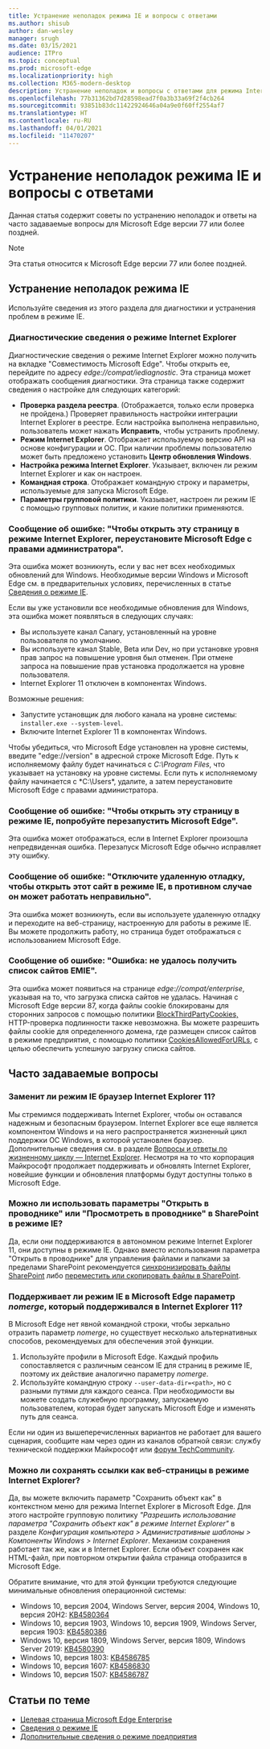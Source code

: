 ```yaml
---
title: Устранение неполадок режима IE и вопросы с ответами
ms.author: shisub
author: dan-wesley
manager: srugh
ms.date: 03/15/2021
audience: ITPro
ms.topic: conceptual
ms.prod: microsoft-edge
ms.localizationpriority: high
ms.collection: M365-modern-desktop
description: Устранение неполадок и вопросы с ответами для режима Internet Explorer в Microsoft Edge
ms.openlocfilehash: 77b31362bd7d28598ead7f0a3b33a69f2f4cb264
ms.sourcegitcommit: 93851b83dc11422924646a04a9e0f60ff2554af7
ms.translationtype: HT
ms.contentlocale: ru-RU
ms.lasthandoff: 04/01/2021
ms.locfileid: "11470207"
---
```

# <a name="ie-mode-troubleshooting-and-faq"></a>Устранение неполадок режима IE и вопросы с ответами

Данная статья содержит советы по устранению неполадок и ответы на часто задаваемые вопросы для Microsoft Edge версии 77 или более поздней.

> [!NOTE]
> Эта статья относится к Microsoft Edge версии 77 или более поздней.


## <a name="troubleshoot-ie-mode"></a>Устранение неполадок режима IE

Используйте сведения из этого раздела для диагностики и устранения проблем в режиме IE.

### <a name="internet-explorer-mode-diagnostic-information"></a>Диагностические сведения о режиме Internet Explorer

Диагностические сведения о режиме Internet Explorer можно получить на вкладке "Совместимость Microsoft Edge". Чтобы открыть ее, перейдите по адресу *edge://compat/iediagnostic*. Эта страница может отображать сообщения диагностики. Эта страница также содержит сведения о настройке для следующих категорий:

- **Проверка раздела реестра**. (Отображается, только если проверка не пройдена.) Проверяет правильность настройки интеграции Internet Explorer в реестре. Если настройка выполнена неправильно, пользователь может нажать **Исправить**, чтобы устранить проблему.
- **Режим Internet Explorer**. Отображает используемую версию API на основе конфигурации и ОС. При наличии проблемы пользователю может быть предложено установить **Центр обновления Windows**.
- **Настройка режима Internet Explorer**. Указывает, включен ли режим Internet Explorer и как он настроен.
- **Командная строка**. Отображает командную строку и параметры, используемые для запуска Microsoft Edge.
- **Параметры групповой политики**. Указывает, настроен ли режим IE с помощью групповых политик, и какие политики применяются.

### <a name="error-message-to-open-this-page-in-internet-explorer-mode-reinstall-microsoft-edge-with-administrator-privileges"></a>Сообщение об ошибке: "Чтобы открыть эту страницу в режиме Internet Explorer, переустановите Microsoft Edge с правами администратора".

Эта ошибка может возникнуть, если у вас нет всех необходимых обновлений для Windows. Необходимые версии Windows и Microsoft Edge см. в предварительных условиях, перечисленных в статье [Сведения о режиме IE](./edge-ie-mode.md).

Если вы уже установили все необходимые обновления для Windows, эта ошибка может появляться в следующих случаях:

- Вы используете канал Canary, установленный на уровне пользователя по умолчанию.
- Вы используете канал Stable, Beta или Dev, но при установке уровня прав запрос на повышение уровня был отменен. При отмене запроса на повышение прав установка продолжается на уровне пользователя.
- Internet Explorer 11 отключен в компонентах Windows.

Возможные решения:

- Запустите установщик для любого канала на уровне системы: `installer.exe --system-level`.
- Включите Internet Explorer 11 в компонентах Windows.

Чтобы убедиться, что Microsoft Edge установлен на уровне системы, введите "edge://version" в адресной строке Microsoft Edge. Путь к исполняемому файлу будет начинаться с *C:\Program Files*, что указывает на установку на уровне системы. Если путь к исполняемому файлу начинается с *C:\Users\*, удалите, а затем переустановите Microsoft Edge с правами администратора.

### <a name="error-message-to-open-this-page-in-ie-mode-try-restarting-microsoft-edge"></a>Сообщение об ошибке: "Чтобы открыть эту страницу в режиме IE, попробуйте перезапустить Microsoft Edge".

Эта ошибка может отображаться, если в Internet Explorer произошла непредвиденная ошибка. Перезапуск Microsoft Edge обычно исправляет эту ошибку.

### <a name="error-message-turn-off-remote-debugging-to-open-this-site-in-ie-mode-otherwise-it-might-not-work-as-expected"></a>Сообщение об ошибке: "Отключите удаленную отладку, чтобы открыть этот сайт в режиме IE, в противном случае он может работать неправильно".

Эта ошибка может возникнуть, если вы используете удаленную отладку и переходите на веб-страницу, настроенную для работы в режиме IE. Вы можете продолжить работу, но страница будет отображаться с использованием Microsoft Edge.

### <a name="error-message-error-could-not-retrieve-emie-site-list"></a>Сообщение об ошибке: "Ошибка: не удалось получить список сайтов EMIE".

Эта ошибка может появиться на странице *edge://compat/enterprise*, указывая на то, что загрузка списка сайтов не удалась. Начиная с Microsoft Edge версии 87, когда файлы cookie блокированы для сторонних запросов с помощью политики [BlockThirdPartyCookies,](./microsoft-edge-policies.md#blockthirdpartycookies) HTTP-проверка подлинности также невозможна. Вы можете разрешить файлы cookie для определенного домена, где размещен список сайтов в режиме предприятия, с помощью политики [CookiesAllowedForURLs](./microsoft-edge-policies.md#cookiesallowedforurls), с целью обеспечить успешную загрузку списка сайтов.

## <a name="frequently-asked-questions"></a>Часто задаваемые вопросы

### <a name="will-ie-mode-replace-internet-explorer-11"></a>Заменит ли режим IE браузер Internet Explorer 11?

Мы стремимся поддерживать Internet Explorer, чтобы он оставался надежным и безопасным браузером. Internet Explorer все еще является компонентом Windows и на него распространяется жизненный цикл поддержки ОС Windows, в которой установлен браузер. Дополнительные сведения см. в разделе [Вопросы и ответы по жизненному циклу — Internet Explorer](https://support.microsoft.com/help/17454/). Несмотря на то что корпорация Майкрософт продолжает поддерживать и обновлять Internet Explorer, новейшие функции и обновления платформы будут доступны только в Microsoft Edge.

### <a name="can-i-use-open-with-explorer-or-view-in-file-explorer-in-sharepoint-with-ie-mode"></a>Можно ли использовать параметры "Открыть в проводнике" или "Просмотреть в проводнике" в SharePoint в режиме IE?

Да, если они поддерживаются в автономном режиме Internet Explorer 11, они доступны в режиме IE. Однако вместо использования параметра "Открыть в проводнике" для управления файлами и папками за пределами SharePoint рекомендуется [синхронизировать файлы SharePoint](https://support.office.com/en-us/article/sync-sharepoint-files-with-the-onedrive-sync-app-6de9ede8-5b6e-4503-80b2-6190f3354a88) либо [переместить или скопировать файлы в SharePoint](https://support.office.com/en-us/article/move-or-copy-files-in-sharepoint-00e2f483-4df3-46be-a861-1f5f0c1a87bc).

### <a name="does-ie-mode-on-microsoft-edge-support-the-nomerge-option-that-was-supported-in-internet-explorer-11"></a>Поддерживает ли режим IE в Microsoft Edge параметр *nomerge*, который поддерживался в Internet Explorer 11?

В Microsoft Edge нет явной командной строки, чтобы зеркально отразить параметр *nomerge*, но существует несколько альтернативных способов, рекомендуемых для обеспечения этой функции.

1. Используйте профили в Microsoft Edge. Каждый профиль сопоставляется с различным сеансом IE для страниц в режиме IE, поэтому их действие аналогично параметру *nomerge*.
2. Используйте командную строку `--user-data-dir=<path>`, но с разными путями для каждого сеанса. При необходимости вы можете создать служебную программу, запускаемую пользователем, которая будет запускать Microsoft Edge и изменять путь для сеанса.

Если ни один из вышеперечисленных вариантов не работает для вашего сценария, сообщите нам через один из каналов обратной связи: службу технической поддержки Майкрософт или [форум TechCommunity](https://techcommunity.microsoft.com/t5/enterprise/bd-p/EdgeInsiderEnterprise).

### <a name="can-i-save-links-as-webpages-in-internet-explorer-mode"></a>Можно ли сохранять ссылки как веб-страницы в режиме Internet Explorer?

Да, вы можете включить параметр "Сохранить объект как" в контекстном меню для режима Internet Explorer в Microsoft Edge. Для этого настройте групповую политику *"Разрешить использование параметра "Сохранить объект как" в режиме Internet Explorer"* в разделе *Конфигурация компьютера > Административные шаблоны > Компоненты Windows > Internet Explorer*.
Механизм сохранения работает так же, как и в Internet Explorer. Если объект сохранен как HTML-файл, при повторном открытии файла страница отобразится в Microsoft Edge.
 
Обратите внимание, что для этой функции требуются следующие минимальные обновления операционной системы:
- Windows 10, версия 2004, Windows Server, версия 2004, Windows 10, версия 20H2: [KB4580364](https://support.microsoft.com/help/4580364/windows-10-update-kb4580364)
- Windows 10, версия 1903, Windows 10, версия 1909, Windows Server, версия 1903: [KB4580386](https://support.microsoft.com/help/4580386/windows-10-update-kb4580386)
- Windows 10, версия 1809, Windows Server, версия 1809, Windows Server 2019: [KB4580390](https://support.microsoft.com/help/4580390/windows-10-update-kb4580390)
- Windows 10, версия 1803: [KB4586785](https://support.microsoft.com/help/4586785/windows-10-update-kb4586785)
- Windows 10, версия 1607: [KB4586830](https://support.microsoft.com/help/4586830/windows-10-update-kb4586830)
- Windows 10, версия 1507: [KB4586787](https://support.microsoft.com/help/4586787/windows-10-update-kb4586787)


## <a name="see-also"></a>Статьи по теме

- [Целевая страница Microsoft Edge Enterprise](https://aka.ms/EdgeEnterprise)
- [Сведения о режиме IE](./edge-ie-mode.md)
- [Дополнительные сведения о режиме предприятия](/internet-explorer/ie11-deploy-guide/enterprise-mode-overview-for-ie11)